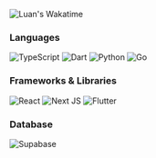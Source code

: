 ![Luan's Wakatime](https://github-readme-stats.vercel.app/api/wakatime?username=hluandev&hide_progress=true&hide_border=true&theme=dark&langs_count=4&hide=Lua,JSON&border_radius=0)
### Languages
![TypeScript](https://img.shields.io/badge/typescript-%23007ACC.svg?style=for-the-badge&logo=typescript&color=000) ![Dart](https://img.shields.io/badge/dart-%230175C2.svg?style=for-the-badge&logo=dart&color=000) ![Python](https://img.shields.io/badge/python-3670A0?style=for-the-badge&logo=python&color=000) ![Go](https://img.shields.io/badge/go-%2300ADD8.svg?style=for-the-badge&logo=go&color=000)
### Frameworks & Libraries
![React](https://img.shields.io/badge/react-%2320232a.svg?style=for-the-badge&logo=react&color=000) ![Next JS](https://img.shields.io/badge/Next-black?style=for-the-badge&logo=next.js&color=000) ![Flutter](https://img.shields.io/badge/Flutter-%2302569B.svg?style=for-the-badge&logo=Flutter&color=000)
### Database
![Supabase](https://img.shields.io/badge/Supabase-3ECF8E?style=for-the-badge&logo=supabase&color=000)
